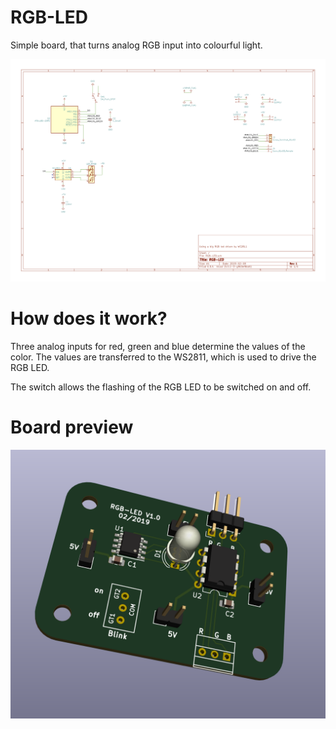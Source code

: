 # RGB-LED
Simple board, that turns analog RGB input into colourful light.

<img src="https://github.com/zookzook/RGB-LED/raw/master/gfx/schema.png" width="600">

# How does it work?
Three analog inputs for red, green and blue determine the values of the color. The values are 
transferred to the WS2811, which is used to drive the RGB LED.

The switch allows the flashing of the RGB LED to be switched on and off.

# Board preview
<img src="https://github.com/zookzook/RGB-LED/raw/master/gfx/board.png" width="600">

